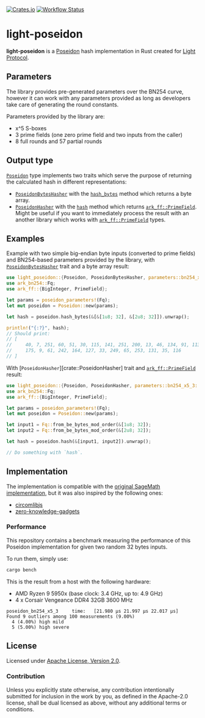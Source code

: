 [![Crates.io](https://img.shields.io/crates/v/light-poseidon.svg)](https://crates.io/crates/light-poseidon)
[![Workflow Status](https://github.com/Lightprotocol/light-poseidon/workflows/main/badge.svg)](https://github.com/Lightprotocol/light-poseidon/actions?query=workflow)

# light-poseidon

**light-poseidon** is a [Poseidon](https://eprint.iacr.org/2019/458) hash
implementation in Rust created for [Light Protocol](https://www.lightprotocol.com/).

## Parameters

The library provides pre-generated parameters over the BN254 curve, however
it can work with any parameters provided as long as developers take care
of generating the round constants.

Parameters provided by the library are:

* x^5 S-boxes
* 3 prime fields (one zero prime field and two inputs from the caller)
* 8 full rounds and 57 partial rounds

## Output type

[`Poseidon`](crate::Poseidon) type implements two traits which serve the purpose
of returning the calculated hash in different representations:

* [`PoseidonBytesHasher`](crate::PoseidonBytesHasher) with the
  [`hash_bytes`](crate::PoseidonBytesHasher::hash_bytes) method which
  returns a byte array.
* [`PoseidonHasher`](crate::PoseidonHasher) with the
  [`hash`](crate::PoseidonHasher::hash) method which returns
  [`ark_ff::PrimeField`](ark_ff::PrimeField). Might be useful if you want
  to immediately process the result with an another library which works with
  [`ark_ff::PrimeField`](ark_ff::PrimeField) types.

## Examples

Example with two simple big-endian byte inputs (converted to prime fields)
and BN254-based parameters provided by the library, with
[`PoseidonBytesHasher`](crate::PoseidonHasher) trait and a byte array
result:

```rust
use light_poseidon::{Poseidon, PoseidonBytesHasher, parameters::bn254_x5_3::poseidon_parameters};
use ark_bn254::Fq;
use ark_ff::{BigInteger, PrimeField};

let params = poseidon_parameters!(Fq);
let mut poseidon = Poseidon::new(params);

let hash = poseidon.hash_bytes(&[&[1u8; 32], &[2u8; 32]]).unwrap();

println!("{:?}", hash);
// Should print:
// [
//     40, 7, 251, 60, 51, 30, 115, 141, 251, 200, 13, 46, 134, 91, 113, 170, 131, 90, 53,
//     175, 9, 61, 242, 164, 127, 33, 249, 65, 253, 131, 35, 116
// ]
```

With [`PoseidonHasher`][crate::PoseidonHasher] trait and
[`ark_ff::PrimeField`](ark_ff::PrimeField) result:

```rust
use light_poseidon::{Poseidon, PoseidonHasher, parameters::bn254_x5_3::poseidon_parameters};
use ark_bn254::Fq;
use ark_ff::{BigInteger, PrimeField};

let params = poseidon_parameters!(Fq);
let mut poseidon = Poseidon::new(params);

let input1 = Fq::from_be_bytes_mod_order(&[1u8; 32]);
let input2 = Fq::from_be_bytes_mod_order(&[2u8; 32]);

let hash = poseidon.hash(&[input1, input2]).unwrap();

// Do something with `hash`.
```

## Implementation

The implementation is compatible with the
[original SageMath implementation](https://extgit.iaik.tugraz.at/krypto/hadeshash/-/tree/master/),
but it was also inspired by the following ones:

* [circomlibjs](https://github.com/iden3/circomlibjs)
* [zero-knowledge-gadgets](https://github.com/webb-tools/zero-knowledge-gadgets)

### Performance

This repository contains a benchmark measuring the performance of this
Poseidon implementation for given two random 32 bytes inputs.

To run them, simply use:

```bash
cargo bench
```

This is the result from a host with the following hardware:

* AMD Ryzen 9 5950x (base clock: 3.4 GHz, up to: 4.9 GHz)
* 4 x Corsair Vengeance DDR4 32GB 3600 MHz

```norust
poseidon_bn254_x5_3     time:   [21.980 µs 21.997 µs 22.017 µs]
Found 9 outliers among 100 measurements (9.00%)
  4 (4.00%) high mild
  5 (5.00%) high severe
```

## License

Licensed under [Apache License, Version 2.0](LICENSE).

### Contribution

Unless you explicitly state otherwise, any contribution intentionally
submitted for inclusion in the work by you, as defined in the Apache-2.0
license, shall be dual licensed as above, without any additional terms or
conditions.
